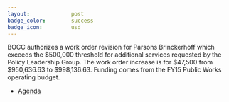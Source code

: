 ```yaml
---
layout:				post
badge_color:		success
badge_icon:			usd
---
```


BOCC authorizes a work order revision for Parsons Brinckerhoff which exceeds the $500,000 threshold for additional services requested by the Policy Leadership Group.  The work order increase is for $47,500 from $950,636.63 to $998,136.63. Funding comes from the FY15 Public Works operating budget.

* [Agenda](http://agenda.hillsboroughcounty.org/cache/00003/581/05-06%20FINAL%20Agenda.pdf)